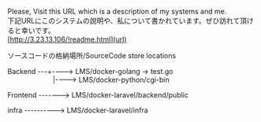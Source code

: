 Please, Visit this URL which is a description of my systems and me.<br>
下記URLにこのシステムの説明や、私について書かれています。ぜひ訪れて頂けると幸いです。<br>
[http://3.23.13.106/!readme.html](url)<br>

ソースコードの格納場所/SourceCode store locations

Backend ---+----> LMS/docker-golang -> test.go<br>
&nbsp;&nbsp;&emsp;&emsp;&emsp;&emsp;&emsp;&emsp;|----> LMS/docker-python/cgi-bin
           
Frontend -------> LMS/docker-laravel/backend/public

infra ----------> LMS/docker-laravel/infra
